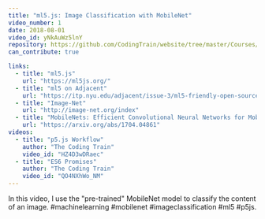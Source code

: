 ```yaml
---
title: "ml5.js: Image Classification with MobileNet"
video_number: 1
date: 2018-08-01
video_id: yNkAuWz5lnY
repository: https://github.com/CodingTrain/website/tree/master/Courses/beginner_ml5/02_image_classification
can_contribute: true

links:
  - title: "ml5.js"
    url: "https://ml5js.org/"
  - title: "ml5 on Adjacent"
    url: "https://itp.nyu.edu/adjacent/issue-3/ml5-friendly-open-source-machine-learning-library-for-the-web/"
  - title: "Image-Net"
    url: "http://image-net.org/index"
  - title: "MobileNets: Efficient Convolutional Neural Networks for Mobile Vision Applications"
    url: "https://arxiv.org/abs/1704.04861"
videos:
  - title: "p5.js Workflow"
    author: "The Coding Train"
    video_id: "HZ4D3wDRaec"
  - title: "ES6 Promises"
    author: "The Coding Train"
    video_id: "QO4NXhWo_NM"
---
```


In this video, I use the "pre-trained" MobileNet model to classify the content of an image. #machinelearning #mobilenet #imageclassification #ml5 #p5js.
